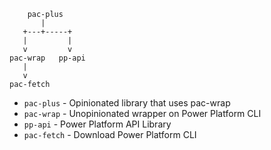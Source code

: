 ```
    pac-plus
       |
   +---+-----+
   |         |
   v         v
pac-wrap   pp-api
   |
   v
pac-fetch
```

- `pac-plus` - Opinionated library that uses pac-wrap
- `pac-wrap` - Unopinionated wrapper on Power Platform CLI
- `pp-api` - Power Platform API Library
- `pac-fetch` - Download Power Platform CLI